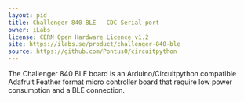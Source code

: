 ```yaml
---
layout: pid
title: Challenger 840 BLE - CDC Serial port
owner: iLabs
license: CERN Open Hardware Licence v1.2
site: https://ilabs.se/product/challenger-840-ble
source: https://github.com/PontusO/circuitpython
---
```

The Challenger 840 BLE board is an Arduino/Circuitpython compatible Adafruit Feather format micro controller board that require low power consumption and a BLE connection.
